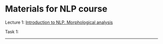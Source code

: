 # Materials for NLP course

Lecture 1: [Introduction to NLP. Morphological analysis](https://github.com/BruchesLena/NLP/blob/master/Lecture_1.pdfs)

Task 1:

---

